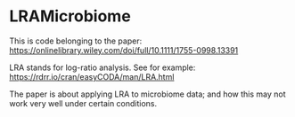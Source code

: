 
# LRAMicrobiome

This is code belonging to the paper: https://onlinelibrary.wiley.com/doi/full/10.1111/1755-0998.13391

LRA stands for log-ratio analysis. See for example: https://rdrr.io/cran/easyCODA/man/LRA.html

The paper is about applying LRA to microbiome data; and how this may not work very well under certain conditions.

